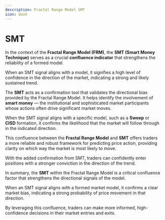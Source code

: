 ```yaml
---
description: Fractal Range Model SMT
icon: dash
---
```


# SMT

In the context of the **Fractal Range Model (FRM)**, the **SMT (Smart Money Technique)** serves as a crucial **confluence indicator** that strengthens the reliability of a formed model.&#x20;

When an SMT signal aligns with a model, it signifies a high level of confidence in the direction of the market, indicating a strong and likely sustained trend.

The **SMT** acts as a confirmation tool that validates the directional bias provided by the Fractal Range Model. It helps identify the involvement of **smart money** — the institutional and sophisticated market participants whose actions often drive significant market moves.&#x20;

When the SMT signal aligns with a specific model, such as a **Sweep** or **CISD** formation, it confirms the likelihood that the market will follow through in the indicated direction.

This confluence between the **Fractal Range Model** and **SMT** offers traders a more reliable and robust framework for predicting price action, providing clarity on which way the market is most likely to move.&#x20;

With the added confirmation from SMT, traders can confidently enter positions with a stronger conviction in the direction of the trend.

In summary, the **SMT** within the Fractal Range Model is a critical confluence factor that strengthens the directional signals of the model.&#x20;

When an SMT signal aligns with a formed market model, it confirms a clear market bias, indicating a strong probability of price movement in that direction.&#x20;

By leveraging this confluence, traders can make more informed, high-confidence decisions in their market entries and exits.
